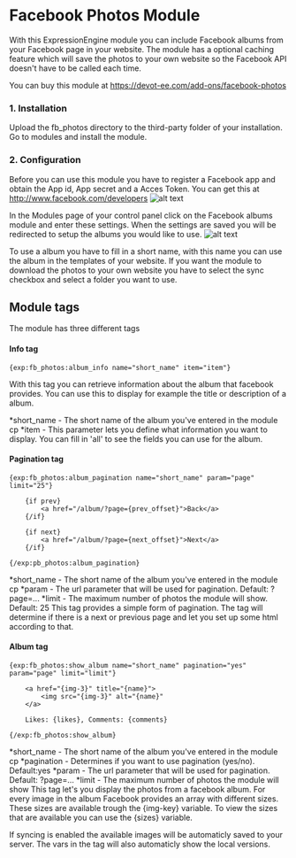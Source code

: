 # Facebook Photos Module

With this ExpressionEngine module you can include Facebook albums from your Facebook page in your website.
The module has a optional caching feature which will save the photos to your own website so the Facebook API doesn't have to be called each time.

You can buy this module at https://devot-ee.com/add-ons/facebook-photos

### 1. Installation
Upload the fb_photos directory to the third-party folder of your installation. Go to modules and install the module.

### 2. Configuration
Before you can use this module you have to register a Facebook app and obtain the App id, App secret and a Acces Token.
You can get this at http://www.facebook.com/developers
![alt text](https://github.com/TKuypers/expressionengine-facebook-photos-module/raw/master/src/images/settings.png "Settings")

In the Modules page of your control panel click on the Facebook albums module and enter these settings. When the settings are saved you will be redirected to setup the albums you would like to use. 
![alt text](https://github.com/TKuypers/expressionengine-facebook-photos-module/raw/master/src/images/albums.png "Albums")

To use a album you have to fill in a short name, with this name you can use the album in the templates of your website. If you want the module to download the photos to your own website you have to select the sync checkbox and select a folder you want to use.

## Module tags
The module has three different tags

#### Info tag
```
{exp:fb_photos:album_info name="short_name" item="item"}
```

With this tag you can retrieve information about the album that facebook provides. You can use this to display for example the title or description of a album.

*short_name - The short name of the album you've entered in the module cp
*item - This parameter lets you define what information you want to display. You can fill in 'all' to see the fields you can use for the album.

#### Pagination tag
```
{exp:fb_photos:album_pagination name="short_name" param="page" limit="25"}

    {if prev}
        <a href="/album/?page={prev_offset}">Back</a>
    {/if}

    {if next}
        <a href="/album/?page={next_offset}">Next</a>
    {/if}

{/exp:pb_photos:album_pagination}
```

*short_name - The short name of the album you've entered in the module cp
*param - The url parameter that will be used for pagination. Default: ?page=...
*limit - The maximum number of photos the module will show. Default: 25
This tag provides a simple form of pagination. The tag will determine if there is a next or previous page and let you set up some html according to that.

#### Album tag
```
{exp:fb_photos:show_album name="short_name" pagination="yes" param="page" limit="limit"}

    <a href="{img-3}" title="{name}">
        <img src="{img-3}" alt="{name}"
    </a>   
    
    Likes: {likes}, Comments: {comments}

{/exp:fb_photos:show_album}
```

*short_name - The short name of the album you've entered in the module cp
*pagination - Determines if you want to use pagination (yes/no). Default:yes
*param - The url parameter that will be used for pagination. Default: ?page=...
*limit - The maximum number of photos the module will show
This tag let's you display the photos from a facebook album. For every image in the album Facebook provides an array with different sizes. These sizes are available trough the {img-key} variable. To view the sizes that are available you can use the {sizes} variable.

If syncing is enabled the available images will be automaticly saved to your server. The vars in the tag will also automaticly show the local versions.
